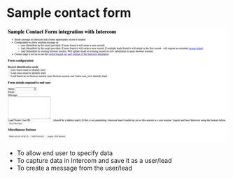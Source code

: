 # Sample contact form

![](ruby/screenshot.png)

- To allow end user to specify data
- To capture data in Intercom and save it as a user/lead
- To create a message from the user/lead